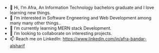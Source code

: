 - 👋 Hi, I’m Afra, An Information Technology bachelors graduate and I love learning new things.
- 👀 I’m interested in Software Engneering and Web Development among many many other things..
- 🌱 I’m currently learning MERN stack Development.
- 💞️ I’m looking to collaborate on interesting projects. 
- 📫 Reach me on LinkedIn: https://www.linkedin.com/in/afra-bandar-alsharif


